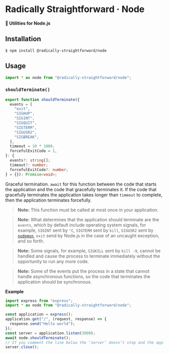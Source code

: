 # Radically Straightforward · Node

**🔨 Utilities for Node.js**

## Installation

```console
$ npm install @radically-straightforward/node
```

## Usage

```typescript
import * as node from "@radically-straightforward/node";
```

<!-- DOCUMENTATION START: ./source/index.mts -->

### `shouldTerminate()`

```typescript
export function shouldTerminate({
  events = [
    "exit",
    "SIGHUP",
    "SIGINT",
    "SIGQUIT",
    "SIGTERM",
    "SIGUSR2",
    "SIGBREAK",
  ],
  timeout = 10 * 1000,
  forcefulExitCode = 1,
}: {
  events?: string[];
  timeout?: number;
  forcefulExitCode?: number;
} = {}): Promise<void>;
```

Graceful termination. `await` for this function between the code that starts the application and the code that gracefully terminates it. If the code that gracefully terminates the application takes longer than `timeout` to complete, then the application terminates forcefully.

> **Note:** This function must be called at most once in your application.

> **Note:** What determines that the application should terminate are the `events`, which by default include operating system signals, for example, `SIGINT` sent by `⌃C`, `SIGTERM` sent by `kill`, `SIGUSR2` sent by [`nodemon`](https://npm.im/nodemon), `exit` send by Node.js in the case of an uncaught exception, and so forth.

> **Note:** Some signals, for example, `SIGKILL` sent by `kill -9`, cannot be handled and cause the process to terminate immediately without the opportunity to run any more code.

> **Note:** Some of the events put the process in a state that cannot handle asynchronous functions, so the code that terminates the application should be synchronous.

**Example**

```javascript
import express from "express";
import * as node from "@radically-straightforward/node";

const application = express();
application.get("/", (request, response) => {
  response.send("Hello world");
});
const server = application.listen(3000);
await node.shouldTerminate();
// If you comment the line below the ‘server’ doesn’t stop and the application remains running for 10 seconds, when ‘shouldTerminate()’ terminates it forcefully.
server.close();
```

<!-- DOCUMENTATION END: ./source/index.mts -->
